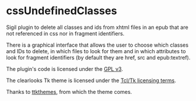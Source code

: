 # cssUndefinedClasses
Sigil plugin to delete all classes and ids from xhtml files in an epub that are not referenced in css nor in fragment identifiers.

There is a graphical interface that allows the user to choose which classes and IDs to delete, in which files to look for them and in which attributes to look for fragment identifiers (by default they are href, src and epub:textref).

The plugin's code is licensed under the [GPL v3](https://www.gnu.org/licenses/gpl-3.0.html).

The clearlooks Tk theme is licensed under the [Tcl/Tk licensing terms](https://www.tcl.tk/software/tcltk/license.html).

Thanks to [ttkthemes](https://github.com/TkinterEP/ttkthemes), from which the theme comes.
